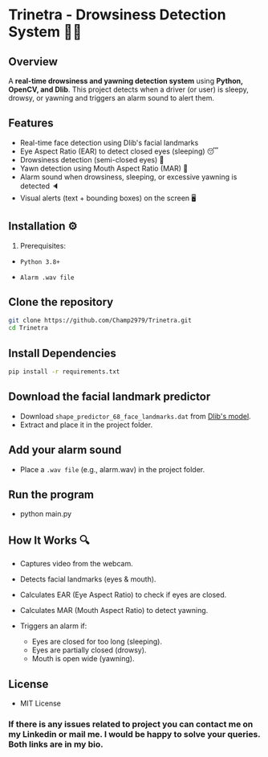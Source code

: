 # Trinetra - Drowsiness Detection System 🚨👀

## Overview
A **real-time drowsiness and yawning detection system** using **Python, OpenCV, and Dlib**. This project detects when a driver (or user) is sleepy, drowsy, or yawning and triggers an alarm sound to alert them.

## Features
- Real-time face detection using Dlib's facial landmarks
- Eye Aspect Ratio (EAR) to detect closed eyes (sleeping) 😴
- Drowsiness detection (semi-closed eyes) 🥱
- Yawn detection using Mouth Aspect Ratio (MAR) 🫢
- Alarm sound when drowsiness, sleeping, or excessive yawning is detected 🔈
- Visual alerts (text + bounding boxes) on the screen 🖥️

## Installation ⚙️
1. Prerequisites:
- `Python 3.8+`

- `Alarm .wav file`

## Clone the repository
```bash
git clone https://github.com/Champ2979/Trinetra.git
cd Trinetra
```

## Install Dependencies
```bash
pip install -r requirements.txt
```
## Download the facial landmark predictor
- Download ```shape_predictor_68_face_landmarks.dat``` from [Dlib's model](https://github.com/italojs/facial-landmarks-recognition/blob/master/shape_predictor_68_face_landmarks.dat).
- Extract and place it in the project folder.


## Add your alarm sound

- Place a ```.wav file``` (e.g., alarm.wav) in the project folder.

## Run the program
- python main.py

## How It Works 🔍
- Captures video from the webcam.

- Detects facial landmarks (eyes & mouth).

- Calculates EAR (Eye Aspect Ratio) to check if eyes are closed.

- Calculates MAR (Mouth Aspect Ratio) to detect yawning.

- Triggers an alarm if:
  - Eyes are closed for too long (sleeping).
  - Eyes are partially closed (drowsy).
  - Mouth is open wide (yawning).

## License
- MIT License

### If there is any issues related to project you can contact me on my Linkedin or mail me. I would be happy to solve your queries. Both links are in my bio.